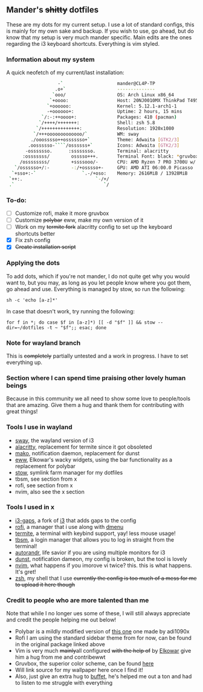 ## Mander's ~~shitty~~ dotfiles

These are my dots for my current setup. I use a lot of standard configs, this is mainly for my own sake and backup. If you wish to use, go ahead, but do know that my setup is very much mander specific. Main edits are the ones regarding the i3 keyboard shortcuts. Everything is vim styled.

### Information about my system
A quick neofetch of my current/last installation: 

```bash
                   -`                    mander@CL4P-TP
                  .o+`                   --------------
                 `ooo/                   OS: Arch Linux x86_64
                `+oooo:                  Host: 20NJ0010MX ThinkPad T495
               `+oooooo:                 Kernel: 5.12.1-arch1-1
               -+oooooo+:                Uptime: 2 hours, 15 mins
             `/:-:++oooo+:               Packages: 410 (pacman)
            `/++++/+++++++:              Shell: zsh 5.8
           `/++++++++++++++:             Resolution: 1920x1080
          `/+++ooooooooooooo/`           WM: sway
         ./ooosssso++osssssso+`          Theme: Adwaita [GTK2/3]
        .oossssso-````/ossssss+`         Icons: Adwaita [GTK2/3]
       -osssssso.      :ssssssso.        Terminal: alacritty
      :osssssss/        osssso+++.       Terminal Font: black: *gruvbox_dark_bg
     /ossssssss/        +ssssooo/-       CPU: AMD Ryzen 7 PRO 3700U w/ Radeon Vega Mobile Gfx (8) @ 2.3
   `/ossssso+/:-        -:/+osssso+-     GPU: AMD ATI 06:00.0 Picasso
  `+sso+:-`                 `.-/+oso:    Memory: 2616MiB / 13928MiB
 `++:.                           `-/+/
 .`                                 `/
```

### To-do:
- [ ] Customize rofi, make it more gruvbox
- [ ] Customize ~~polybar~~ eww, make my own version of it
- [ ] Work on my ~~termite fork~~ alacritty config to set up the keyboard shortcuts better
- [x] Fix zsh config
- [x] ~~Create installation script~~

### Applying the dots 
To add dots, which if you're not mander, I do not quite get why you would want to, but you may, as long as you let people know where you got them, go ahead and use. Everything is managed by stow, so run the following:

``sh -c 'echo [a-z]*'``

In case that doesn't work, try running the following: 

``for f in *; do case $f in [a-z]*) [[ -d "$f" ]] && stow --dir=~/dotfiles -t ~ "$f";; esac; done``

### Note for wayland branch
This is ~~completely~~ partially untested and a work in progress. I have to set everything up. 

### Section where I can spend time praising other lovely human beings
Because in this community we all need to show some love to people/tools that are amazing. Give them a hug and thank them for contributing with great things!

### Tools I use in wayland
- [sway](https://swaywm.org/), the wayland version of i3
- [alacritty](https://github.com/alacritty/alacritty), replacement for termite since it got obsoleted
- [mako](https://github.com/emersion/mako), notification daemon, replacement for dunst
- [eww](https://github.com/elkowar/eww), Elkowar's wacky widgets, using the bar functionality as a replacement for polybar
- [stow](https://www.gnu.org/software/stow/), symlink farm manager for my dotfiles
- tbsm, see section from x
- rofi, see section from x
- nvim, also see the x section

### Tools I used in x
- [i3-gaps](https://github.com/Airblader/i3), a fork of [i3](https://i3wm.org/) that adds gaps to the config
- [rofi](https://github.com/davatorium/rofi), a manager that i use along with [dmenu](https://tools.suckless.org/dmenu/)
- [termite](https://github.com/thestinger/termite), a terminal with keybind support, yay! less mouse usage!
- [tbsm](https://github.com/loh-tar/tbsm), a login manager that allows you to log in straight from the terminal! 
- [autorandr](https://github.com/phillipberndt/autorandr), life savior if you are using multiple monitors for i3
- [dunst](https://github.com/dunst-project/dunst), notification dameon, my config is broken, but the tool is lovely
- [nvim](https://github.com/neovim/neovim), what happens if you imorove vi twice? this. this is what happens. It's gret!
- [zsh](https://www.zsh.org/), my shell that I use ~~currently the config is too much of a mess for me to upload it here though~~

### Credit to people who are more talented than me
Note that while I no longer ues some of these, I will still always appreciate and credit the people helping me out below!
- Polybar is a mildly modified version of [this one](https://github.com/adi1090x/polybar-themes#forest) one made by adi1090x
- Rofi I am using the standard sidebar theme from for now, can be found in the original package linked above
- Vim is very much ~~mainly~~all configured ~~with the help of~~ by [Elkowar](https://github.com/elkowar) give him a hug from me and contribewwt
- Gruvbox, the superior color scheme, can be found [here](https://github.com/morhetz/gruvbox)
- Will link source for my wallpaper here once I find it!
- Also, just give an extra hug to [buffet](https://github.com/buffet), he's helped me out a ton and had to listen to me struggle with everything
